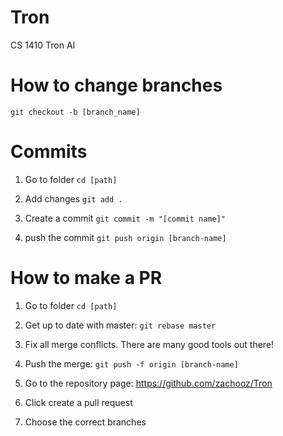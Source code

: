 # Tron
CS 1410 Tron AI

# How to change branches
`git checkout -b [branch_name]`

# Commits
1. Go to folder `cd [path]`

2. Add changes `git add .` 

3. Create a commit `git commit -m "[commit name]"`

4. push the commit `git push origin [branch-name]`

# How to make a PR
1. Go to folder `cd [path]`

2. Get up to date with master: `git rebase master`

3. Fix all merge conflicts. There are many good tools out there!

4. Push the merge: `git push -f origin [branch-name]`

5. Go to the repository page: https://github.com/zachooz/Tron

6. Click create a pull request

7. Choose the correct branches
